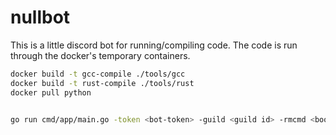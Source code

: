 # nullbot

This is a little discord bot for running/compiling code. The code is run through the docker's temporary containers.

```sh
docker build -t gcc-compile ./tools/gcc
docker build -t rust-compile ./tools/rust
docker pull python


go run cmd/app/main.go -token <bot-token> -guild <guild id> -rmcmd <bool>
```
